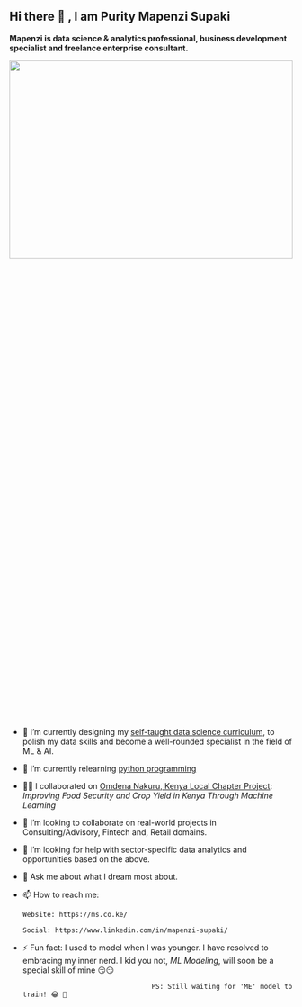 ## Hi there 👋 , I am Purity Mapenzi Supaki

**Mapenzi is data science & analytics professional, business development specialist and freelance enterprise consultant.**

<img src="https://user-images.githubusercontent.com/60968870/129565348-88b11fbe-fadb-44bf-bac4-5201363bd400.jpg" width="100%" height="30%">


- 🔭 I’m currently designing my [self-taught data science curriculum](https://gist.github.com/Mapenzi-Supaki/6841771bf0dcdd07b69a25678c6637c9), to polish my data skills and become a well-rounded specialist in the field of ML & AI.
- 🌱 I’m currently relearning [python programming](https://gist.github.com/Mapenzi-Supaki/f1b6fc85434d87691bd1437c39e6f53d)
- 👩‍💻 I collaborated on [Omdena Nakuru, Kenya Local Chapter Project](https://omdena.com/omdena-chapter-page-kenya/): *Improving Food Security and Crop Yield in Kenya Through Machine Learning*

- 👯 I’m looking to collaborate on real-world projects in Consulting/Advisory, Fintech and, Retail domains. 
- 🤔 I’m looking for help with sector-specific data analytics and opportunities based on the above.
- 💬 Ask me about what I dream most about.
- 📫 How to reach me:
      
      Website: https://ms.co.ke/
      
      Social: https://www.linkedin.com/in/mapenzi-supaki/
- ⚡ Fun fact: I used to model when I was younger. I have resolved to embracing my inner nerd. I kid you not, *ML Modeling*, will soon be a special skill of mine 😏😏
      
                                      PS: Still waiting for 'ME' model to train! 😂 🤣 

